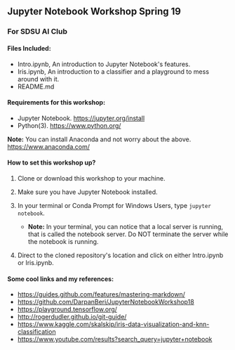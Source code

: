 ## Jupyter Notebook Workshop Spring 19
### For SDSU AI Club

#### Files Included:

- Intro.ipynb, An introduction to Jupyter Notebook's features.
- Iris.ipynb, An introduction to a classifier and a playground to mess around with it.
- README.md

#### Requirements for this workshop:

- Jupyter Notebook. https://jupyter.org/install
- Python(3). https://www.python.org/

 **Note:** You can install Anaconda and not worry about the above. https://www.anaconda.com/


#### How to set this workshop up?

1. Clone or download this workshop to your machine.

2. Make sure you have Jupyter Notebook installed.

3. In your terminal or Conda Prompt for Windows Users, type `jupyter notebook`.
    - **Note:** In your terminal, you can notice that a local server is running, that is called the notebook server. Do NOT terminate the server while the notebook is running.
4. Direct to the cloned repository's location and click on either Intro.ipynb or Iris.ipynb.

#### Some cool links and my references:

- https://guides.github.com/features/mastering-markdown/
- https://github.com/DarpanBeri/JupyterNotebookWorkshop18
- https://playground.tensorflow.org/
- http://rogerdudler.github.io/git-guide/
- https://www.kaggle.com/skalskip/iris-data-visualization-and-knn-classification
- https://www.youtube.com/results?search_query=jupyter+notebook
